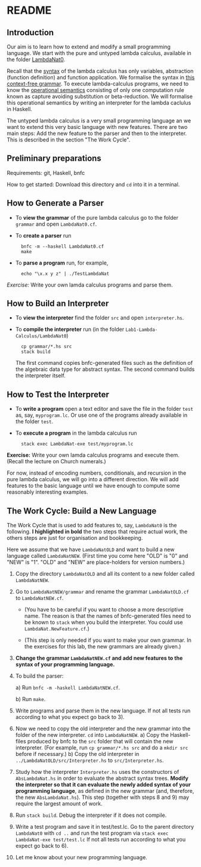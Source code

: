 # README

## Introduction

Our aim is to learn how to extend and modify a small programming language. We start with the pure and untyped lambda calculus, available in the folder [LambdaNat0](https://github.com/alexhkurz/programming-languages-2020/tree/master/Lab1-Lambda-Calculus/LambdaNat0). 

Recall that the [syntax](https://hackmd.io/@alexhkurz/S1D0yP8Bw) of the lambda calculus has only variables, abstraction (function definition) and function application. We formalise the syntax in [this context-free grammar](https://github.com/alexhkurz/programming-languages-2020/blob/master/Lab1-Lambda-Calculus/LambdaNat0/grammar/LambdaNat0.cf). To execute lambda-calculus programs, we need to know the  [operational semantics](https://hackmd.io/@alexhkurz/H1e4Nv8Bv) consisting of only one computation rule known as capture avoiding substitution or beta-reduction. We will formalise this operational semantics by writing an interpreter for the lambda caclulus in Haskell.

The untyped lambda calculus is a very small programming language an we want to extend this very basic language with new features. There are two main steps: Add the new feature to the parser and then to the interpreter. This is described in the section "The Work Cycle".

## Preliminary preparations

Requirements: git, Haskell, bnfc

How to get started: Download this directory and `cd` into it in a terminal. 
    
## How to Generate a Parser

- To **view the grammar** of the pure lambda calculus go to the folder `grammar` and  open `LambdaNat0.cf`. 

- To **create a parser** run

        bnfc -m --haskell LambdaNat0.cf
        make

<!--
If you cannot download or build [bnfc as described here](https://github.com/alexhkurz/programming-languages-2020/blob/master/BNFC-installation.md), you should still be able to run `make` as I uploaded to the folder `grammar` all files produced by `bnfc` (you may have to delete the executable `TestLambdaNat` in order to force make to do something).
-->

- To **parse a program** run, for example,

        echo "\x.x y z" | ./TestLambdaNat
    
*Exercise:* Write your own lamda calculus programs and parse them.
    
## How to Build an Interpreter

- To **view the interpreter** find the folder `src` and open `interpreter.hs`.
    
- To **compile the interpreter** run (in the folder `Lab1-Lambda-Calculus/LambdaNat0`)

        cp grammar/*.hs src 
        stack build

    The first command copies bnfc-generated files such as the definition of the algebraic data type for abstract syntax. The second command builds the interpreter itself.

<!--
If stack build fails:

- In case you get something that looks like 

      AesonException "Error in $.packages.cassava.constraints.flags['bytestring--lt-0_10_4']: Invalid flag name: \"bytestring--lt-0_10_4\""

  run `stack upgrade`, which should tell you sth like

      WARNING: Installation path /home/USERNAME/.local/bin not found on the PATH environment variable
      New stack executable available at /home/USERNAME/.local/bin/stack

   run `which stack` telling you where the current version of `stack` is. For example,
   
       which stack
       /usr/bin/stack
   
   Copy the new version to the old version:

       cp /home/USERNAME/.local/bin /usr/bin/stack
       
- On some installations where `stack build` fails, `cabal build` works. 
-->

## How to Test the Interpreter

- To **write a program** open a text editor and save the file in the folder `test` as, say, `myprogram.lc`. Or use one of the programs already available in the folder `test`.

- To **execute a program**  in the lambda calculus run

        stack exec LambdaNat-exe test/myprogram.lc

<!--
If you used `cabal build`, then `cabal exec` instead of `stack exec` should work. If it doesn't, search for the executable `LambdaNat-exe` and execute it by giving its full path, which should be `dist/build/LambdaNat-exe/LambdaNat-exe` ... if you encounter this problem under Windows try

    dist\build\LambdaNat-exe\LambdaNat-exe  test\myprogram.lc
    
If the executable was not created in the first place, come and see me in my office hours.
-->

**Exercise:** Write your own lamda calculus programs and execute them. (Recall the lecture on Church numerals.)

For now, instead of encoding numbers, conditionals, and recursion in the pure lambda calculus, we will go into a different direction. We will add features to the basic language until we have enough to compute some reasonably interesting examples.

## The Work Cycle: Build a New Language

The Work Cycle that is used to add features to, say, `LambdaNat0` is the following. **I highlighted in bold** the two steps that require actual work, the others steps are just for organisation and bookkeeping. 

Here we assume that we have `LambdaNatOLD` and want to build a new language called `LambdaNatNEW`. (First time you come here "OLD" is "0" and "NEW" is "1". "OLD" and "NEW" are place-holders for version numbers.)

1) Copy the directory `LambdaNatOLD` and all its content to a new folder called `LambdaNatNEW`.

2) Go to `LambdaNatNEW/grammar` and rename the grammar `LambdaNatOLD.cf` to `LambdaNatNEW.cf`. 

   - (You have to be careful if you want to choose a more descriptive name. The reason is that the names of bnfc-generated files need to be known to `stack` when you build the interpreter. You could use `LambdaNat.NewFeature.cf`.)

   - (This step is only needed if you want to make your own grammar. In the exercises for this lab, the new grammars are already given.)

3) **Change the grammar `LambdaNatNEW.cf` and add new features to the syntax of your programming language.**

4) To build the parser:

    a) Run `bnfc -m -haskell LambdaNatNEW.cf`.
    
    b) Run `make`. 

5) Write programs and parse them in the new language. 
   If not all tests run according to what you expect go back to 3).

6) Now we need to copy the old interpreter and the new grammar into the folder of the new interpreter. `cd` into `LambdaNatNEW`.
  a) Copy the Haskell-files produced by bnfc to the `src` folder that will contain the new interpreter. (For example, run `cp grammar/*.hs src` and do a `mkdir src` before if necessary.)
  b) Copy the old interpreter  in `../LambdaNatOLD/src/Interpreter.hs` to `src/Interpreter.hs`. 

7) Study how the interpreter `Interpreter.hs` uses the constructors of `AbsLambdaNat.hs` in order to evaluate the abstract syntax trees. **Modify the interpreter so that it can evaluate the newly added syntax of your programming language**, as defined in the new grammar (and, therefore, the new `AbsLambdaNat.hs`). This step (together with steps 8 and 9) may require the largest amount of work.

8) Run `stack build`. Debug the interpreter if it does not compile. 

9) Write a test program and save it in test/test.lc. Go to the parent directory `LambdaNat0` with `cd ..` and run the test program via 
`stack exec LambdaNat-exe test/test.lc`
If not all tests run according to what you expect go back to 6).

10) Let me know about your new programming language. 

